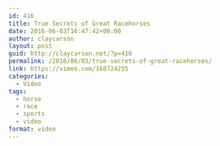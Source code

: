 ```yaml
---
id: 416
title: True Secrets of Great Racehorses
date: 2016-06-03T16:47:42+00:00
author: claycarson
layout: post
guid: http://claycarson.net/?p=416
permalink: /2016/06/03/true-secrets-of-great-racehorses/
link: https://vimeo.com/168724255
categories:
  - Video
tags:
  - horse
  - race
  - sports
  - video
format: video
---
```

